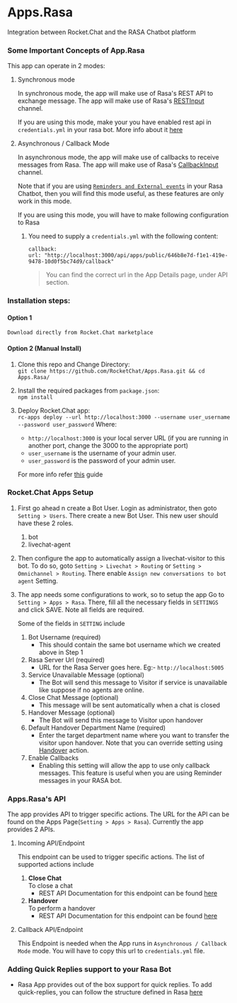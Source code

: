 # Apps.Rasa
Integration between Rocket.Chat and the RASA Chatbot platform

### Some Important Concepts of App.Rasa

 This app can operate in 2 modes:

 1. Synchronous mode
    
    In synchronous mode, the app will make use of Rasa's REST API to exchange message. The app will make use of Rasa's [RESTInput](https://rasa.com/docs/rasa/user-guide/connectors/your-own-website/#restinput) channel.
    
    If you are using this mode, make your you have enabled rest api in `credentials.yml` in your rasa bot. More info about it [here](https://rasa.com/docs/rasa/user-guide/connectors/your-own-website/#restinput)

 2. Asynchronous / Callback Mode
    
    In asynchronous mode, the app will make use of callbacks to receive messages from Rasa. The app will make use of Rasa's [CallbackInput](https://rasa.com/docs/rasa/user-guide/connectors/your-own-website/#callbackinput) channel.

    Note that if you are using [`Reminders and External events`](https://rasa.com/docs/rasa/core/reminders-and-external-events/#reminders-and-external-events) in your Rasa Chatbot, then you will find this mode useful, as these features are only work in this mode.

    If you are using this mode, you will have to make following configuration to Rasa

    1. You need to supply a `credentials.yml` with the following content:

        ```
        callback:
        url: "http://localhost:3000/api/apps/public/646b8e7d-f1e1-419e-9478-10d0f5bc74d9/callback"
    	```
    	> You can find the correct url in the App Details page, under API section.


### Installation steps:

#### Option 1
    Download directly from Rocket.Chat marketplace

#### Option 2 (Manual Install)

 1. Clone this repo and Change Directory: </br>
 `git clone https://github.com/RocketChat/Apps.Rasa.git && cd Apps.Rasa/`
 
 2. Install the required packages from `package.json`: </br>
	 `npm install`

 3. Deploy Rocket.Chat app: </br>
    `rc-apps deploy --url http://localhost:3000 --username user_username --password user_password`
    Where:
    - `http://localhost:3000` is your local server URL (if you are running in another port, change the 3000 to the appropriate port)
    - `user_username` is the username of your admin user.
    - `user_password` is the password of your admin user.
    
    For more info refer [this](https://rocket.chat/docs/developer-guides/developing-apps/getting-started/) guide


### Rocket.Chat Apps Setup

1. First go ahead n create a Bot User. Login as administrator, then goto `Setting > Users`. There create a new Bot User. This new user should have these 2 roles.</br>
    1. bot
    2. livechat-agent

2. Then configure the app to automatically assign a livechat-visitor to this bot. To do so, goto `Setting > Livechat > Routing` or `Setting > Omnichannel > Routing`. There enable `Assign new conversations to bot agent` Setting.

3. The app needs some configurations to work, so to setup the app Go to `Setting > Apps > Rasa`. There, fill all the necessary fields in `SETTINGS` and click SAVE. Note all fields are required. 
    
    Some of the fields in `SETTING` include
    1. Bot Username (required)
        - This should contain the same bot username which we created above in Step 1
    2. Rasa Server Url (required)
        - URL for the Rasa Server goes here. Eg:- `http://localhost:5005`
    3. Service Unavailable Message (optional)
        - The Bot will send this message to Visitor if service is unavailable like suppose if no agents are online.
    4. Close Chat Message (optional)
        - This message will be sent automatically when a chat is closed
    5. Handover Message (optional)
        - The Bot will send this message to Visitor upon handover
    6. Default Handover Department Name (required)
        - Enter the target department name where you want to transfer the visitor upon handover. Note that you can override setting using [Handover](./docs/api-endpoints/perform-handover.md) action.
    7. Enable Callbacks
        - Enabling this setting will allow the app to use only callback messages. This feature is   useful when you are using Reminder messages in your RASA bot.

### Apps.Rasa's API

The app provides API to trigger specific actions. The URL for the API can be found on the Apps Page(`Setting > Apps > Rasa`). Currently the app provides 2 APIs.

1. Incoming API/Endpoint

    This endpoint can be used to trigger specific actions. The list of supported actions include
    1. **Close Chat**<br/>
        To close a chat
        - REST API Documentation for this endpoint can be found [here](./docs/api-endpoints/close-chat.md)
    2. **Handover**<br/>
        To perform a handover
        - REST API Documentation for this endpoint can be found [here](./docs/api-endpoints/perform-handover.md)

2. Callback API/Endpoint
    
    This Endpoint is needed when the App runs in `Asynchronous / Callback Mode` mode. You will have to copy this url to `credentials.yml` file.



### Adding Quick Replies support to your Rasa Bot

- Rasa App provides out of the box support for quick replies. To add quick-replies, you can follow the structure defined in Rasa [here](https://rasa.com/docs/rasa/core/domains/#images-and-buttons)
